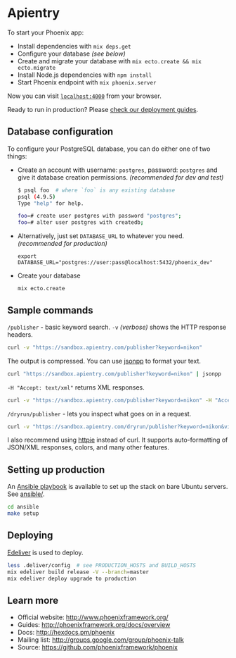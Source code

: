 # Apientry

To start your Phoenix app:

  * Install dependencies with `mix deps.get`
  * Configure your database *(see below)*
  * Create and migrate your database with `mix ecto.create && mix ecto.migrate`
  * Install Node.js dependencies with `npm install`
  * Start Phoenix endpoint with `mix phoenix.server`

Now you can visit [`localhost:4000`](http://localhost:4000) from your browser.

Ready to run in production? Please [check our deployment guides](http://www.phoenixframework.org/docs/deployment).

## Database configuration

To configure your PostgreSQL database, you can do either one of two things:

  * Create an account with username: `postgres`, password: `postgres` and give it database creation permissions. *(recommended for dev and test)*

    ```sh
    $ psql foo  # where `foo` is any existing database
    psql (4.9.5)
    Type "help" for help.

    foo=# create user postgres with password "postgres";
    foo=# alter user postgres with createdb;
    ```

  * Alternatively, just set `DATABASE_URL` to whatever you need. *(recommended for production)*

    ```
    export DATABASE_URL="postgres://user:pass@localhost:5432/phoenix_dev"
    ```

  * Create your database

    ```
    mix ecto.create
    ```

## Sample commands

`/publisher` - basic keyword search. `-v` *(verbose)* shows the HTTP response headers.

```sh
curl -v "https://sandbox.apientry.com/publisher?keyword=nikon"
```

The output is compressed. You can use [jsonpp](https://jmhodges.github.io/jsonpp/) to format your text.

```sh
curl "https://sandbox.apientry.com/publisher?keyword=nikon" | jsonpp
```

`-H "Accept: text/xml"` returns XML responses.

```sh
curl -v "https://sandbox.apientry.com/publisher?keyword=nikon" -H "Accept: text/xml"
```

`/dryrun/publisher` - lets you inspect what goes on in a request.

```sh
curl -v "https://sandbox.apientry.com/dryrun/publisher?keyword=nikon&visitorIPAddress=8.8.8.8&trackingId=800537"
```

I also recommend using [httpie](http://httpie.org/) instead of curl. It supports auto-formatting of JSON/XML responses, colors, and many other features.

## Setting up production

An [Ansible playbook](http://docs.ansible.com/) is available to set up the stack on bare Ubuntu servers. See [ansible/](ansible/).

```sh
cd ansible
make setup
```

## Deploying

[Edeliver](https://github.com/boldpoker/edeliver) is used to deploy.

```sh
less .deliver/config  # see PRODUCTION_HOSTS and BUILD_HOSTS
mix edeliver build release -V --branch=master
mix edeliver deploy upgrade to production
```

## Learn more

  * Official website: http://www.phoenixframework.org/
  * Guides: http://phoenixframework.org/docs/overview
  * Docs: http://hexdocs.pm/phoenix
  * Mailing list: http://groups.google.com/group/phoenix-talk
  * Source: https://github.com/phoenixframework/phoenix
